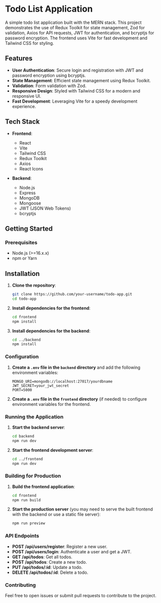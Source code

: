 # Todo List Application

A simple todo list application built with the MERN stack. This project demonstrates the use of Redux Toolkit for state management, Zod for validation, Axios for API requests, JWT for authentication, and bcryptjs for password encryption. The frontend uses Vite for fast development and Tailwind CSS for styling.

## Features

- **User Authentication**: Secure login and registration with JWT and password encryption using bcryptjs.
- **State Management**: Efficient state management using Redux Toolkit.
- **Validation**: Form validation with Zod.
- **Responsive Design**: Styled with Tailwind CSS for a modern and responsive UI.
- **Fast Development**: Leveraging Vite for a speedy development experience.

## Tech Stack

- **Frontend**:
  - React
  - Vite
  - Tailwind CSS
  - Redux Toolkit
  - Axios
  - React Icons

- **Backend**:
  - Node.js
  - Express
  - MongoDB
  - Mongoose
  - JWT (JSON Web Tokens)
  - bcryptjs

## Getting Started

### Prerequisites

- Node.js (>=16.x.x)
- npm or Yarn


## Installation

1. **Clone the repository**:

    ```bash
    git clone https://github.com/your-username/todo-app.git
    cd todo-app
    ```

2. **Install dependencies for the frontend**:

    ```bash
    cd frontend
    npm install
    ```

3. **Install dependencies for the backend**:

    ```bash
    cd ../backend
    npm install
    ```

### Configuration

1. **Create a `.env` file in the `backend` directory** and add the following environment variables:

    ```env
    MONGO_URI=mongodb://localhost:27017/yourdbname
    JWT_SECRET=your_jwt_secret
    PORT=5000
    ```

2. **Create a `.env` file in the `frontend` directory** (if needed) to configure environment variables for the frontend.

### Running the Application

1. **Start the backend server**:

    ```bash
    cd backend
    npm run dev
    ```

2. **Start the frontend development server**:

    ```bash
    cd ../frontend
    npm run dev
    ```

### Building for Production

1. **Build the frontend application**:

    ```bash
    cd frontend
    npm run build
    ```

2. **Start the production server** (you may need to serve the built frontend with the backend or use a static file server):

    ```bash
    npm run preview
    ```

### API Endpoints

- **POST /api/users/register**: Register a new user.
- **POST /api/users/login**: Authenticate a user and get a JWT.
- **GET /api/todos**: Get all todos.
- **POST /api/todos**: Create a new todo.
- **PUT /api/todos/:id**: Update a todo.
- **DELETE /api/todos/:id**: Delete a todo.

### Contributing

Feel free to open issues or submit pull requests to contribute to the project.

